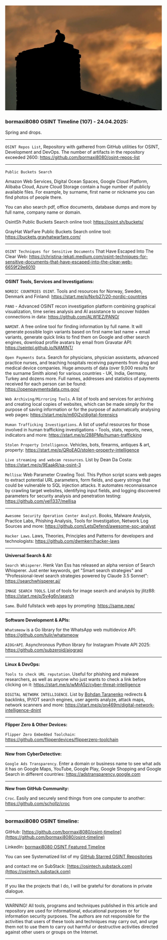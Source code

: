 ![alt text](img/107.jpg)
### bormaxi8080 OSINT Timeline (107) - 24.04.2025:

Spring and drops.

----

```OSINT Repos List```, Repository with gathered from GitHub utilities for OSINT, Development and DevOps. The number of artifacts in the repository exceeded 2600: https://github.com/bormaxi8080/osint-repos-list

----

```Public Buckets Search```
  
Amazon Web Services, Digital Ocean Spaces, Google Cloud Platform, Alibaba Cloud, Azure Cloud Storage contain a huge number of publicly available files. For example, by surname, first name or nickname you can find photos of people there.  
  
You can also search pdf, office documents, database dumps and more by full name, company name or domain.  

OsintSh Public Buckets Search online tool:  https://osint.sh/buckets/  

GrayHat WarFare Public Buckets Search online tool: https://buckets.grayhatwarfare.com/

----

```OSINT Techniques for Sensitive Documents``` That Have Escaped Into The Clear Web: https://christina-lekati.medium.com/osint-techniques-for-sensitive-documents-that-have-escaped-into-the-clear-web-6659f29e6010

----

**OSINT Tools, Services and Investigations:**

```NORDIC COUNTRIES OSINT```. Tools and resources for Norway, Sweden, Denmark and Finland: https://start.me/p/Nxrb27/20-nordic-countries

```PANO``` - Advanced OSINT recon investigation platform combining graphical visualization, time series analysis and AI assistance to uncover hidden connections in data: https://github.com/ALW1EZ/PANO/

```NAMINT```. A free online tool for finding information by full name. It will generate possible login variants based on first name last name + email variants, generate quick links to find them on Google and other search engines, download profile avatars by email from Gravatar API: https://seintpl.github.io/NAMINT/

```Open Payments Data```. Search for physicians, physician assistants, advanced practice nurses, and teaching hospitals receiving payments from drug and medical device companies. Huge amounts of data (over 9,000 results for the surname Smith alone) for various countries - UK, India, Germany, Turkey and dozens more. Full names, addresses and statistics of payments received for each person can be found: https://openpaymentsdata.cms.gov/

```Web Archiving/Mirroring Tools```. A list of tools and services for archiving and creating local copies of websites, which can be made simply for the purpose of saving information or for the purpose of automatically analysing web pages: https://start.me/p/m60j2v/digital-forensics

```Human Trafficking Investigations```. A list of useful resources for those involved in human trafficking investigations - Tools, stats, reports, news, indicators and more: https://start.me/p/288PMp/human-trafficking

```Stolen Property Intelligence```. Vehicles, bots, firearms, antiques & art, property: https://start.me/p/QRoEAO/stolen-property-intelligence

```Live streaming and webcam resources```. List by Dean Da Costa: https://start.me/p/9EaakR/sa-osint-3

```Mellisa```: Web Parameter Crawling Tool. This Python script scans web pages to extract potential URL parameters, form fields, and query strings that could be vulnerable to SQL injection attacks. It automates reconnaissance by crawling target websites, identifying input fields, and logging discovered parameters for security analysis and penetration testing: https://github.com/yel1337/mellisa

----

```Awesome Security Operation Center Analyst```. Books, Malware Analysis, Practice Labs, Phishing Analysis, Tools for Investigation, Network Log Sources and more: https://github.com/LetsDefend/awesome-soc-analyst

```Hacker Laws```. Laws, Theories, Principles and Patterns for developers and technologists: https://github.com/dwmkerr/hacker-laws

----

**Universal Search & AI:**

```Search Whisperer```. Henk Van Ess has released an alpha version of Search Whisperer. Just enter keywords, get "Smart search strategies" and "Professional-level search strategies powered by Claude 3.5 Sonnet": https://searchwhisperer.ai/

```IMAGE SEARCH TOOLS```. List of tools for image search and analysis by jlitz88: https://start.me/p/5v4g6n/search

```Same```. Build fullstack web apps by prompting: https://same.new/

---

**Software Development & APIs:**

```Whatsmeow``` is a Go library for the WhatsApp web multidevice API: https://github.com/tulir/whatsmeow

```AIOGrAPI```. Asynchronous Python library for Instagram Private API 2025: https://github.com/subzeroid/aiograpi

----

**Linux & DevOps:**

```Tools to check URL reputation```. Useful for phishing and malware researchers, as well as anyone who just wants to check a link before clicking on it: https://start.me/p/wMrA5z/cyber-threat-intelligence

```DIGITAL NETWORK INTELLIGENCE```. List by [](https://www.linkedin.com/in/ACoAAAi7ngoBDPzkzlWOEumlq4a92tlG1ZJPj6A)[Bohdan Taranenko](https://www.linkedin.com/in/bohdan-taranenko-a3609741/) redirects & backlinks, IP/IOT search engines, user agents analyze, attack maps, network scanners and more: https://start.me/p/on469m/digital-network-intelligence-dnint

----

**Flipper Zero & Other Devices:**

```Flipper Zero Embedded Toolchain```: https://github.com/flipperdevices/flipperzero-toolchain

----

**New from CyberDetective:**

```Google Ads Transparency```. Enter a domain or business name to see what ads it has on Google Maps, YouTube, Google Play, Google Shopping and Google Search in different countries: https://adstransparency.google.com

----

**New from GitHub Community:**

```Croc```. Easily and securely send things from one computer to another: https://github.com/schollz/croc

----
### bormaxi8080 OSINT timeline:

GitHub: [https://github.com/bormaxi8080/osint-timeline](https://github.com/bormaxi8080/osint-timeline)

LinkedIn: [bormaxi8080 OSINT Featured Timeline](https://www.linkedin.com/in/osintech/details/featured/)

You can see Systematized list of my [GitHub Starred OSINT Repositories](https://github.com/bormaxi8080/osint-repos-list)

and contact me on SubStack: [https://osintech.substack.com](https://osintech.substack.com)

----

If you like the projects that I do, I will be grateful for donations in private dialogue.

----

WARNING! All tools, programs and techniques published in this article and repository are used for informational, educational purposes or for information security purposes. The authors are not responsible for the activities that users of these tools and techniques may carry out, and urge them not to use them to carry out harmful or destructive activities directed against other users or groups on the Internet.